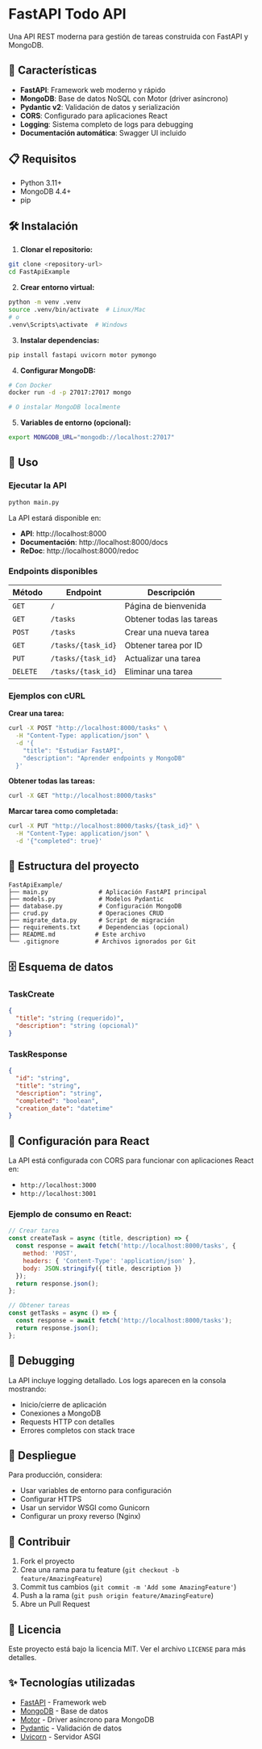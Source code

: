 # FastAPI Todo API

Una API REST moderna para gestión de tareas construida con FastAPI y MongoDB.

## 🚀 Características

- **FastAPI**: Framework web moderno y rápido
- **MongoDB**: Base de datos NoSQL con Motor (driver asíncrono)
- **Pydantic v2**: Validación de datos y serialización
- **CORS**: Configurado para aplicaciones React
- **Logging**: Sistema completo de logs para debugging
- **Documentación automática**: Swagger UI incluido

## 📋 Requisitos

- Python 3.11+
- MongoDB 4.4+
- pip

## 🛠️ Instalación

1. **Clonar el repositorio:**
```bash
git clone <repository-url>
cd FastApiExample
```

2. **Crear entorno virtual:**
```bash
python -m venv .venv
source .venv/bin/activate  # Linux/Mac
# o
.venv\Scripts\activate  # Windows
```

3. **Instalar dependencias:**
```bash
pip install fastapi uvicorn motor pymongo
```

4. **Configurar MongoDB:**
```bash
# Con Docker
docker run -d -p 27017:27017 mongo

# O instalar MongoDB localmente
```

5. **Variables de entorno (opcional):**
```bash
export MONGODB_URL="mongodb://localhost:27017"
```

## 🚀 Uso

### Ejecutar la API

```bash
python main.py
```

La API estará disponible en:
- **API**: http://localhost:8000
- **Documentación**: http://localhost:8000/docs
- **ReDoc**: http://localhost:8000/redoc

### Endpoints disponibles

| Método | Endpoint | Descripción |
|--------|----------|-------------|
| `GET` | `/` | Página de bienvenida |
| `GET` | `/tasks` | Obtener todas las tareas |
| `POST` | `/tasks` | Crear una nueva tarea |
| `GET` | `/tasks/{task_id}` | Obtener tarea por ID |
| `PUT` | `/tasks/{task_id}` | Actualizar una tarea |
| `DELETE` | `/tasks/{task_id}` | Eliminar una tarea |

### Ejemplos con cURL

**Crear una tarea:**
```bash
curl -X POST "http://localhost:8000/tasks" \
  -H "Content-Type: application/json" \
  -d '{
    "title": "Estudiar FastAPI",
    "description": "Aprender endpoints y MongoDB"
  }'
```

**Obtener todas las tareas:**
```bash
curl -X GET "http://localhost:8000/tasks"
```

**Marcar tarea como completada:**
```bash
curl -X PUT "http://localhost:8000/tasks/{task_id}" \
  -H "Content-Type: application/json" \
  -d '{"completed": true}'
```

## 📁 Estructura del proyecto

```
FastApiExample/
├── main.py              # Aplicación FastAPI principal
├── models.py            # Modelos Pydantic
├── database.py          # Configuración MongoDB
├── crud.py              # Operaciones CRUD
├── migrate_data.py      # Script de migración
├── requirements.txt     # Dependencias (opcional)
├── README.md           # Este archivo
└── .gitignore          # Archivos ignorados por Git
```

## 🗄️ Esquema de datos

### TaskCreate
```json
{
  "title": "string (requerido)",
  "description": "string (opcional)"
}
```

### TaskResponse
```json
{
  "id": "string",
  "title": "string",
  "description": "string",
  "completed": "boolean",
  "creation_date": "datetime"
}
```

## 🔧 Configuración para React

La API está configurada con CORS para funcionar con aplicaciones React en:
- `http://localhost:3000`
- `http://localhost:3001`

### Ejemplo de consumo en React:

```javascript
// Crear tarea
const createTask = async (title, description) => {
  const response = await fetch('http://localhost:8000/tasks', {
    method: 'POST',
    headers: { 'Content-Type': 'application/json' },
    body: JSON.stringify({ title, description })
  });
  return response.json();
};

// Obtener tareas
const getTasks = async () => {
  const response = await fetch('http://localhost:8000/tasks');
  return response.json();
};
```

## 🐛 Debugging

La API incluye logging detallado. Los logs aparecen en la consola mostrando:
- Inicio/cierre de aplicación
- Conexiones a MongoDB
- Requests HTTP con detalles
- Errores completos con stack trace

## 🚀 Despliegue

Para producción, considera:
- Usar variables de entorno para configuración
- Configurar HTTPS
- Usar un servidor WSGI como Gunicorn
- Configurar un proxy reverso (Nginx)

## 🤝 Contribuir

1. Fork el proyecto
2. Crea una rama para tu feature (`git checkout -b feature/AmazingFeature`)
3. Commit tus cambios (`git commit -m 'Add some AmazingFeature'`)
4. Push a la rama (`git push origin feature/AmazingFeature`)
5. Abre un Pull Request

## 📝 Licencia

Este proyecto está bajo la licencia MIT. Ver el archivo `LICENSE` para más detalles.

## ✨ Tecnologías utilizadas

- [FastAPI](https://fastapi.tiangolo.com/) - Framework web
- [MongoDB](https://www.mongodb.com/) - Base de datos
- [Motor](https://motor.readthedocs.io/) - Driver asíncrono para MongoDB
- [Pydantic](https://pydantic-docs.helpmanual.io/) - Validación de datos
- [Uvicorn](https://www.uvicorn.org/) - Servidor ASGI